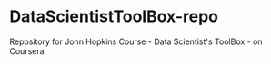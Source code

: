 # DataScientistToolBox-repo
Repository for John Hopkins Course - Data Scientist's ToolBox - on Coursera
